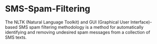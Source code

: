 # SMS-Spam-Filtering
The NLTK (Natural Language Toolkit) and GUI (Graphical User Interface)-based SMS spam filtering methodology is a method for automatically identifying and removing undesired spam messages from a collection of SMS texts.
